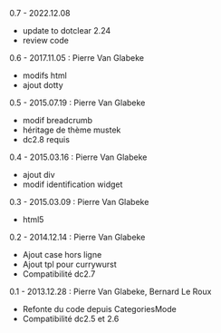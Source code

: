0.7 - 2022.12.08
- update to dotclear 2.24
- review code

0.6 - 2017.11.05 : Pierre Van Glabeke
- modifs html
- ajout dotty

0.5 - 2015.07.19 : Pierre Van Glabeke
- modif breadcrumb
- héritage de thème mustek
- dc2.8 requis

0.4 - 2015.03.16 : Pierre Van Glabeke
- ajout div
- modif identification widget

0.3 - 2015.03.09 : Pierre Van Glabeke
- html5

0.2 - 2014.12.14 : Pierre Van Glabeke
- Ajout case hors ligne
- Ajout tpl pour currywurst
- Compatibilité dc2.7

0.1 - 2013.12.28 : Pierre Van Glabeke, Bernard Le Roux
- Refonte du code depuis CategoriesMode
- Compatibilité dc2.5 et 2.6